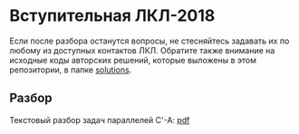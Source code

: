 # Вступительная ЛКЛ-2018
Если после разбора останутся вопросы, не стесняйтесь задавать их по любому из доступных контактов ЛКЛ. Обратите также внимание на исходные коды авторских решений,
которые выложены в этом репозитории, в папке [solutions](solutions).

## Разбор 
Текстовый разбор задач параллелей C'-A: [pdf](https://github.com/sicamp/tutorial/raw/master/2018/tutorial/tutorial.pdf)
